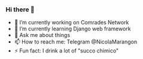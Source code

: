 ### Hi there 👋

<!--
**PlugAndCree/PlugAndCree** is a ✨ _special_ ✨ repository because its `README.md` (this file) appears on your GitHub profile.
-->

- 🔭 I’m currently working on Comrades Network
- 🌱 I’m currently learning Django web framework
- 💬 Ask me about things
- 📫 How to reach me: Telegram @NicolaMarangon
- ⚡ Fun fact: I drink a lot of "succo chimico"
